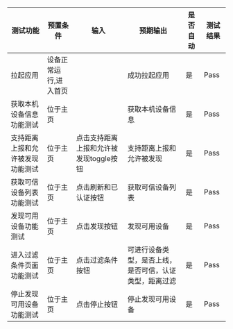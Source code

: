 |测试功能|预置条件|输入|预期输出|是否自动|测试结果|
|--------------------------------|--------------------------------|--------------------------------|--------------------------------|--------------------------------|--------------------------------|
|拉起应用|	设备正常运行,进入首页|		|成功拉起应用|是|Pass|
|获取本机设备信息功能测试|	位于主页|	|	获取本机设备信息|是|Pass|
|支持距离上报和允许被发现功能测试|	位于主页|	点击支持距离上报和允许被发现toggle按钮|	支持距离上报和允许被发现|是|Pass|
|获取可信设备列表功能测试|	位于主页|	点击刷新和已认证按钮|	获取可信设备列表|是|Pass|
|发现可用设备功能测试|	位于主页|	点击发现按钮|	发现可用设备|是|Pass|
|进入过滤条件页面功能测试|	位于主页|	点击过滤条件按钮|	可进行设备类型，是否上线，是否可信，认证类型，距离过滤|是|Pass|
|停止发现可用设备功能测试|	位于主页|	点击停止按钮|	停止发现可用设备|是|Pass|
